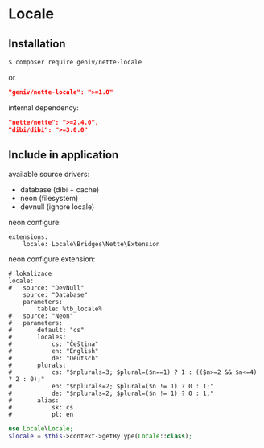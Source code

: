 Locale
======

Installation
------------

```sh
$ composer require geniv/nette-locale
```
or
```json
"geniv/nette-locale": ">=1.0"
```

internal dependency:
```json
"nette/nette": ">=2.4.0",
"dibi/dibi": ">=3.0.0"
```

Include in application
----------------------

available source drivers:
- database (dibi + cache)
- neon (filesystem)
- devnull (ignore locale)

neon configure:
```neon
extensions:
    locale: Locale\Bridges\Nette\Extension
```

neon configure extension:
```neon
# lokalizace
locale:
#	source: "DevNull"
    source: "Database"
    parameters:
        table: %tb_locale%
#	source: "Neon"
#	parameters:
#		default: "cs"
#		locales:
#			cs: "Čeština"
#			en: "English"
#			de: "Deutsch"
#		plurals:
#			cs: "$nplurals=3; $plural=($n==1) ? 1 : (($n>=2 && $n<=4) ? 2 : 0);"
#			en: "$nplurals=2; $plural=($n != 1) ? 0 : 1;"
#			de: "$nplurals=2; $plural=($n != 1) ? 0 : 1;"
#		alias:
#			sk: cs
#			pl: en
```

```php
use Locale\Locale;
$locale = $this->context->getByType(Locale::class);
```
